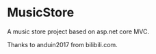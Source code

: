 # MusicStore
A music store project based on asp.net core MVC.

Thanks to anduin2017 from bilibili.com.
